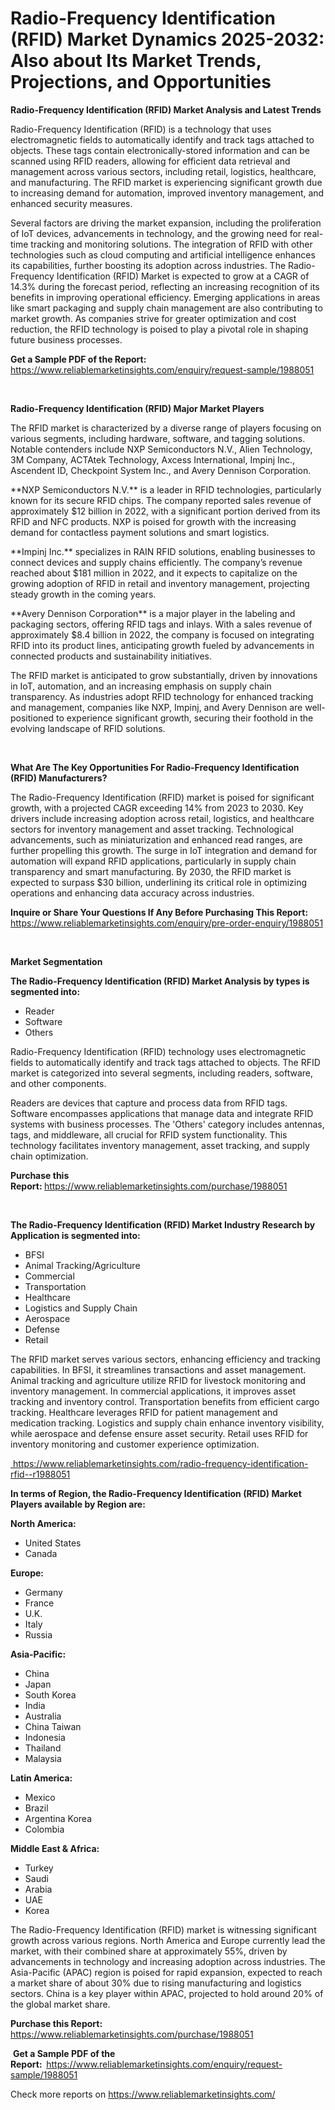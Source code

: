 <p><h1>Radio-Frequency Identification (RFID) Market Dynamics 2025-2032: Also about Its Market Trends, Projections, and Opportunities</h1></p><p><strong>Radio-Frequency Identification (RFID) Market Analysis and Latest Trends</strong></p>
<p><p>Radio-Frequency Identification (RFID) is a technology that uses electromagnetic fields to automatically identify and track tags attached to objects. These tags contain electronically-stored information and can be scanned using RFID readers, allowing for efficient data retrieval and management across various sectors, including retail, logistics, healthcare, and manufacturing. The RFID market is experiencing significant growth due to increasing demand for automation, improved inventory management, and enhanced security measures.</p><p>Several factors are driving the market expansion, including the proliferation of IoT devices, advancements in technology, and the growing need for real-time tracking and monitoring solutions. The integration of RFID with other technologies such as cloud computing and artificial intelligence enhances its capabilities, further boosting its adoption across industries. The Radio-Frequency Identification (RFID) Market is expected to grow at a CAGR of 14.3% during the forecast period, reflecting an increasing recognition of its benefits in improving operational efficiency. Emerging applications in areas like smart packaging and supply chain management are also contributing to market growth. As companies strive for greater optimization and cost reduction, the RFID technology is poised to play a pivotal role in shaping future business processes.</p></p>
<p><strong>Get a Sample PDF of the Report:&nbsp;</strong> <a href="https://www.reliablemarketinsights.com/enquiry/request-sample/1988051?utm_campaign=1894&utm_medium=2&utm_source=Github&utm_content=ia&utm_term=15012025&utm_id=radio-frequency-identification-rfid">https://www.reliablemarketinsights.com/enquiry/request-sample/1988051</a></p>
<p>&nbsp;</p>
<p><strong>Radio-Frequency Identification (RFID) Major Market Players</strong></p>
<p><p>The RFID market is characterized by a diverse range of players focusing on various segments, including hardware, software, and tagging solutions. Notable contenders include NXP Semiconductors N.V., Alien Technology, 3M Company, ACTAtek Technology, Axcess International, Impinj Inc., Ascendent ID, Checkpoint System Inc., and Avery Dennison Corporation.</p><p>**NXP Semiconductors N.V.** is a leader in RFID technologies, particularly known for its secure RFID chips. The company reported sales revenue of approximately $12 billion in 2022, with a significant portion derived from its RFID and NFC products. NXP is poised for growth with the increasing demand for contactless payment solutions and smart logistics.</p><p>**Impinj Inc.** specializes in RAIN RFID solutions, enabling businesses to connect devices and supply chains efficiently. The company’s revenue reached about $181 million in 2022, and it expects to capitalize on the growing adoption of RFID in retail and inventory management, projecting steady growth in the coming years.</p><p>**Avery Dennison Corporation** is a major player in the labeling and packaging sectors, offering RFID tags and inlays. With a sales revenue of approximately $8.4 billion in 2022, the company is focused on integrating RFID into its product lines, anticipating growth fueled by advancements in connected products and sustainability initiatives.</p><p>The RFID market is anticipated to grow substantially, driven by innovations in IoT, automation, and an increasing emphasis on supply chain transparency. As industries adopt RFID technology for enhanced tracking and management, companies like NXP, Impinj, and Avery Dennison are well-positioned to experience significant growth, securing their foothold in the evolving landscape of RFID solutions.</p></p>
<p>&nbsp;</p>
<p><strong>What Are The Key Opportunities For Radio-Frequency Identification (RFID) Manufacturers?</strong></p>
<p><p>The Radio-Frequency Identification (RFID) market is poised for significant growth, with a projected CAGR exceeding 14% from 2023 to 2030. Key drivers include increasing adoption across retail, logistics, and healthcare sectors for inventory management and asset tracking. Technological advancements, such as miniaturization and enhanced read ranges, are further propelling this growth. The surge in IoT integration and demand for automation will expand RFID applications, particularly in supply chain transparency and smart manufacturing. By 2030, the RFID market is expected to surpass $30 billion, underlining its critical role in optimizing operations and enhancing data accuracy across industries.</p></p>
<p><strong>Inquire or Share Your Questions If Any Before Purchasing This Report:</strong> <a href="https://www.reliablemarketinsights.com/enquiry/pre-order-enquiry/1988051?utm_campaign=1894&utm_medium=2&utm_source=Github&utm_content=ia&utm_term=15012025&utm_id=radio-frequency-identification-rfid">https://www.reliablemarketinsights.com/enquiry/pre-order-enquiry/1988051</a></p>
<p>&nbsp;</p>
<p><strong>Market Segmentation</strong></p>
<p><strong>The Radio-Frequency Identification (RFID) Market Analysis by types is segmented into:</strong></p>
<p><ul><li>Reader</li><li>Software</li><li>Others</li></ul></p>
<p><p>Radio-Frequency Identification (RFID) technology uses electromagnetic fields to automatically identify and track tags attached to objects. The RFID market is categorized into several segments, including readers, software, and other components. </p><p>Readers are devices that capture and process data from RFID tags. Software encompasses applications that manage data and integrate RFID systems with business processes. The 'Others' category includes antennas, tags, and middleware, all crucial for RFID system functionality. This technology facilitates inventory management, asset tracking, and supply chain optimization.</p></p>
<p><strong>Purchase this Report:&nbsp;</strong><a href="https://www.reliablemarketinsights.com/purchase/1988051?utm_campaign=1894&utm_medium=2&utm_source=Github&utm_content=ia&utm_term=15012025&utm_id=radio-frequency-identification-rfid">https://www.reliablemarketinsights.com/purchase/1988051</a></p>
<p>&nbsp;</p>
<p><strong>The Radio-Frequency Identification (RFID) Market Industry Research by Application is segmented into:</strong></p>
<p><ul><li>BFSI</li><li>Animal Tracking/Agriculture</li><li>Commercial</li><li>Transportation</li><li>Healthcare</li><li>Logistics and Supply Chain</li><li>Aerospace</li><li>Defense</li><li>Retail</li></ul></p>
<p><p>The RFID market serves various sectors, enhancing efficiency and tracking capabilities. In BFSI, it streamlines transactions and asset management. Animal tracking and agriculture utilize RFID for livestock monitoring and inventory management. In commercial applications, it improves asset tracking and inventory control. Transportation benefits from efficient cargo tracking. Healthcare leverages RFID for patient management and medication tracking. Logistics and supply chain enhance inventory visibility, while aerospace and defense ensure asset security. Retail uses RFID for inventory monitoring and customer experience optimization.</p></p>
<p><a href="https://www.reliablemarketinsights.com/radio-frequency-identification-rfid--r1988051?utm_campaign=1894&utm_medium=2&utm_source=Github&utm_content=ia&utm_term=15012025&utm_id=radio-frequency-identification-rfid">&nbsp;https://www.reliablemarketinsights.com/radio-frequency-identification-rfid--r1988051</a></p>
<p><strong>In terms of Region, the Radio-Frequency Identification (RFID) Market Players available by Region are:</strong></p>
<p>
    <p> <strong> North America: </strong>
        <ul>
            <li>United States</li>
            <li>Canada</li>
        </ul>
        </p> 
    <p> <strong> Europe: </strong>
        <ul>
            <li>Germany</li>
            <li>France</li>
            <li>U.K.</li>
            <li>Italy</li>
            <li>Russia</li>
        </ul>
        </p> 
    <p> <strong> Asia-Pacific: </strong>
        <ul>
            <li>China</li>
            <li>Japan</li>
            <li>South Korea</li>
            <li>India</li>
            <li>Australia</li>
            <li>China Taiwan</li>
            <li>Indonesia</li>
            <li>Thailand</li>
            <li>Malaysia</li>
        </ul>
        </p> 
    <p> <strong> Latin America: </strong>
        <ul>
            <li>Mexico</li>
            <li>Brazil</li>
            <li>Argentina Korea</li>
            <li>Colombia</li>
        </ul>
        </p> 
    <p> <strong> Middle East & Africa: </strong>
        <ul>
            <li>Turkey</li>
            <li>Saudi</li>
            <li>Arabia</li>
            <li>UAE</li>
            <li>Korea</li>
        </ul>
    </p>
    </p>
<p><p>The Radio-Frequency Identification (RFID) market is witnessing significant growth across various regions. North America and Europe currently lead the market, with their combined share at approximately 55%, driven by advancements in technology and increasing adoption across industries. The Asia-Pacific (APAC) region is poised for rapid expansion, expected to reach a market share of about 30% due to rising manufacturing and logistics sectors. China is a key player within APAC, projected to hold around 20% of the global market share.</p></p>
<p><strong>Purchase this Report: </strong><a href="https://www.reliablemarketinsights.com/purchase/1988051?utm_campaign=1894&utm_medium=2&utm_source=Github&utm_content=ia&utm_term=15012025&utm_id=radio-frequency-identification-rfid">https://www.reliablemarketinsights.com/purchase/1988051</a></p>
<p>&nbsp;<strong>Get a Sample PDF of the Report:&nbsp;&nbsp;</strong><a href="https://www.reliablemarketinsights.com/enquiry/request-sample/1988051?utm_campaign=1894&utm_medium=2&utm_source=Github&utm_content=ia&utm_term=15012025&utm_id=radio-frequency-identification-rfid">https://www.reliablemarketinsights.com/enquiry/request-sample/1988051</a></p>
<p><strong></strong></p>
<p>Check more reports on <a href="https://www.reliablemarketinsights.com/?utm_campaign=1894&utm_medium=2&utm_source=Github&utm_content=ia&utm_term=15012025&utm_id=radio-frequency-identification-rfid">https://www.reliablemarketinsights.com/</a></p>